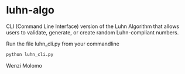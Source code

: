 # luhn-algo
CLI (Command Line Interface) version of the Luhn Algorithm that allows users to validate, generate, or create random Luhn-compliant numbers.

Run the file luhn_cli.py from your commandline 
```sh
python luhn_cli.py
```
Wenzi Molomo

